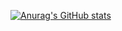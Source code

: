 [![Anurag's GitHub stats](https://github-readme-stats.vercel.app/api?username=laarossi)](https://github.com/anuraghazra/github-readme-stats)
